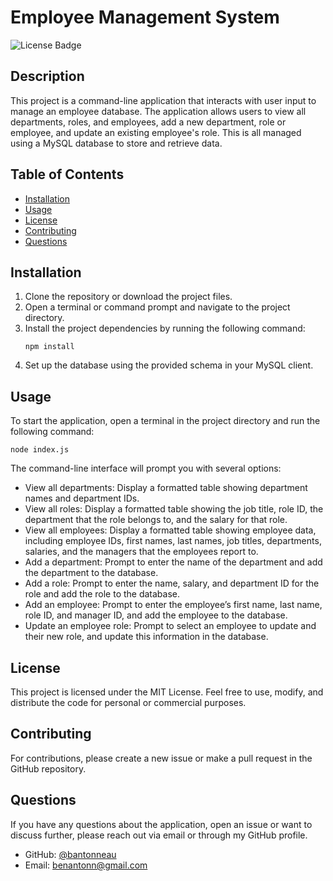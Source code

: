 # Employee Management System

![License Badge](https://img.shields.io/badge/license-MIT-green)

## Description
This project is a command-line application that interacts with user input to manage an employee database. The application allows users to view all departments, roles, and employees, add a new department, role or employee, and update an existing employee's role. This is all managed using a MySQL database to store and retrieve data.

## Table of Contents
- [Installation](#installation)
- [Usage](#usage)
- [License](#license)
- [Contributing](#contributing)
- [Questions](#questions)

## Installation
1. Clone the repository or download the project files.
2. Open a terminal or command prompt and navigate to the project directory.
3. Install the project dependencies by running the following command:
   ```
   npm install
   ```
4. Set up the database using the provided schema in your MySQL client.

## Usage
To start the application, open a terminal in the project directory and run the following command:
```
node index.js
```
The command-line interface will prompt you with several options:
- View all departments: Display a formatted table showing department names and department IDs.
- View all roles: Display a formatted table showing the job title, role ID, the department that the role belongs to, and the salary for that role.
- View all employees: Display a formatted table showing employee data, including employee IDs, first names, last names, job titles, departments, salaries, and the managers that the employees report to.
- Add a department: Prompt to enter the name of the department and add the department to the database.
- Add a role: Prompt to enter the name, salary, and department ID for the role and add the role to the database.
- Add an employee: Prompt to enter the employee’s first name, last name, role ID, and manager ID, and add the employee to the database.
- Update an employee role: Prompt to select an employee to update and their new role, and update this information in the database.

## License
This project is licensed under the MIT License. Feel free to use, modify, and distribute the code for personal or commercial purposes.

## Contributing
For contributions, please create a new issue or make a pull request in the GitHub repository.

## Questions
If you have any questions about the application, open an issue or want to discuss further, please reach out via email or through my GitHub profile.

- GitHub: [@bantonneau](https://github.com/bantonneau)
- Email: [benantonn@gmail.com](mailto:benantonn@gmail.com)

